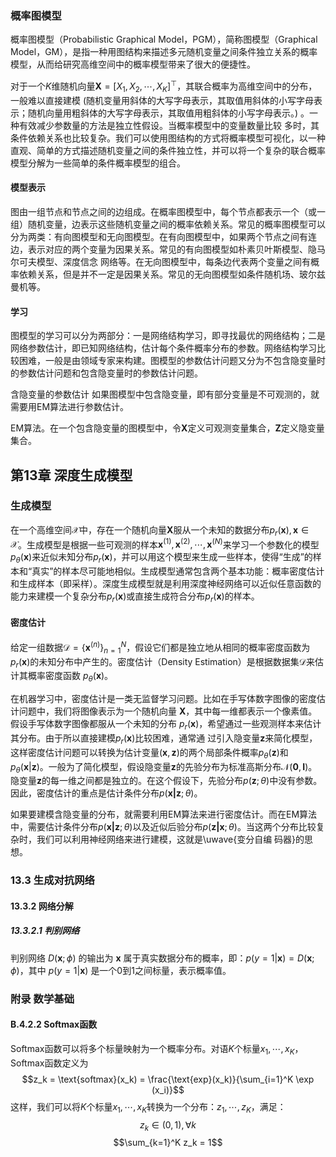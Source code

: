 ### 概率图模型

概率图模型（Probabilistic Graphical Model，PGM），简称图模型（Graphical Model，GM），是指一种用图结构来描述多元随机变量之间条件独立关系的概率模型，从而给研究高维空间中的概率模型带来了很大的便捷性。

对于一个$K$维随机向量$\boldsymbol{X} = [X_1, X_2, \cdots, X_K]^\top$，其联合概率为高维空间中的分布，一般难以直接建模 (随机变量用斜体的大写字母表示，其取值用斜体的小写字母表示；随机向量用粗斜体的大写字母表示，其取值用粗斜体的小写字母表示。) 。一种有效减少参数量的方法是独立性假设。当概率模型中的变量数量比较
多时，其条件依赖关系也比较复杂。我们可以使用图结构的方式将概率模型可视化，以一种直观、简单的方式描述随机变量之间的条件独立性，并可以将一个复杂的联合概率模型分解为一些简单的条件概率模型的组合。


#### 模型表示

图由一组节点和节点之间的边组成。在概率图模型中，每个节点都表示一个（或一组）随机变量，边表示这些随机变量之间的概率依赖关系。常见的概率图模型可以分为两类：有向图模型和无向图模型。在有向图模型中，如果两个节点之间有连边，表示对应的两个变量为因果关系。常见的有向图模型如朴素贝叶斯模型、隐马尔可夫模型、深度信念
网络等。在无向图模型中，每条边代表两个变量之间有概率依赖关系，但是并不一定是因果关系。常见的无向图模型如条件随机场、玻尔兹曼机等。


#### 学习

图模型的学习可以分为两部分：一是网络结构学习，即寻找最优的网络结构；二是网络参数估计，即已知网络结构，估计每个条件概率分布的参数。网络结构学习比较困难，一般是由领域专家来构建。图模型的参数估计问题又分为不包含隐变量时的参数估计问题和包含隐变量时的参数估计问题。

含隐变量的参数估计 如果图模型中包含隐变量，即有部分变量是不可观测的，就需要用EM算法进行参数估计。

EM算法。在一个包含隐变量的图模型中，令$\boldsymbol{X}$定义可观测变量集合，$\boldsymbol{Z}$定义隐变量集合。

## 第13章 深度生成模型

### 生成模型

在一个高维空间$\mathcal X$中，存在一个随机向量$\boldsymbol{X}$服从一个未知的数据分布$p_r(\boldsymbol{x}), \boldsymbol{x}\in\mathcal X$。生成模型是根据一些可观测的样本$\boldsymbol{x}^{(1)}, \boldsymbol{x}^{(2)}, \cdots, \boldsymbol{x}^{(N)}$来学习一个参数化的模型$p_\theta (\boldsymbol{x})$来近似未知分布$p_r(\boldsymbol{x})$，并可以用这个模型来生成一些样本，使得“生成”的样本和“真实”的样本尽可能地相似。生成模型通常包含两个基本功能：概率密度估计和生成样本（即采样）。深度生成模型就是利用深度神经网络可以近似任意函数的能力来建模一个复杂分布$p_r(\boldsymbol{x})$或直接生成符合分布$p_r(\boldsymbol{x})$的样本。        


#### 密度估计

给定一组数据$\mathcal{D} = \{\boldsymbol{x}^{(n)}\}_{n=1}^N$，假设它们都是独立地从相同的概率密度函数为$p_r(\boldsymbol{x})$的未知分布中产生的。密度估计（Density Estimation）是根据数据集$\mathcal{D}$来估计其概率密度函数 $p_\theta(\boldsymbol{x})$。

在机器学习中，密度估计是一类无监督学习问题。比如在手写体数字图像的密度估计问题中，我们将图像表示为一个随机向量 $\boldsymbol{X}$，其中每一维都表示一个像素值。假设手写体数字图像都服从一个未知的分布 $p_r(\boldsymbol{x})$，希望通过一些观测样本来估计其分布。由于所以直接建模$p_r(\boldsymbol{x})$比较困难，通常通 过引入隐变量$\boldsymbol{z}$来简化模型，这样密度估计问题可以转换为估计变量$(\boldsymbol{x}, \boldsymbol{z})$的两个局部条件概率$p_\theta(\boldsymbol{z})$和$p_\theta(\boldsymbol{x}|\boldsymbol{z})$。一般为了简化模型，假设隐变量$\boldsymbol{z}$的先验分布为标准高斯分布$\mathcal{N}(\boldsymbol{0}, \boldsymbol{I})$。隐变量$\boldsymbol{z}$的每一维之间都是独立的。在这个假设下，先验分布$p(\boldsymbol{z}; \theta)$中没有参数。因此，密度估计的重点是估计条件分布$p(\boldsymbol{x|z}; \theta)$。

如果要建模含隐变量的分布，就需要利用EM算法来进行密度估计。而在EM算法中，需要估计条件分布$p(\boldsymbol{x|z}; \theta)$以及近似后验分布$p(\boldsymbol{z|x}; \theta)$。当这两个分布比较复杂时，我们可以利用神经网络来进行建模，这就是\uwave{变分自编
码器}的思想。

### 13.3 生成对抗网络

#### 13.3.2 网络分解

##### 13.3.2.1 判别网络

判别网络 $D(\boldsymbol{x}; \phi)$ 的输出为 $\boldsymbol{x}$ 属于真实数据分布的概率，即：$p(y=1|\boldsymbol{x}) = D(\boldsymbol{x}; \phi)$，其中 $p(y=1|\boldsymbol{x})$ 是一个0到1之间标量，表示概率值。

### 附录  数学基础


#### B.4.2.2  Softmax函数

Softmax函数可以将多个标量映射为一个概率分布。对语$K$个标量$x_1, \cdots, x_K$，Softmax函数定义为
$$z_k = \text{softmax}(x_k) = \frac{\text{exp}(x_k)}{\sum_{i=1}^K \exp (x_i)}$$
这样，我们可以将$K$个标量$x_1, \cdots, x_K$转换为一个分布：$z_1, \cdots, z_K$，满足：
$$z_k\in (0, 1), \forall k$$
$$\sum_{k=1}^K z_k = 1$$
